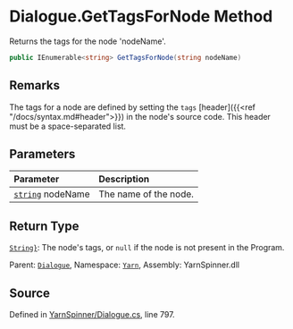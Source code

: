 # Dialogue.GetTagsForNode Method

Returns the tags for the node 'nodeName'.


```csharp
public IEnumerable<string> GetTagsForNode(string nodeName)
```
## Remarks

The tags for a node are defined by setting the `tags`
[header]({{<ref "/docs/syntax.md#header">}}) in the node's
source code. This header must be a space-separated list.


## Parameters
|Parameter|Description|
|:---|:---|
|[`string`](https://docs.microsoft.com/dotnet/api/System.String) nodeName|The name of the node.|
## Return Type
[`String}`](https://docs.microsoft.com/dotnet/api/System.Collections.Generic.IEnumerable{System.String}): The node's tags, or `null` if the node is not present
in the Program.



<div class="class-metadata">

Parent: [`Dialogue`](/api/csharp/yarn/dialogue.md), Namespace: [`Yarn`](/api/csharp/yarn/README.md), Assembly: YarnSpinner.dll
</div>

## Source
Defined in [YarnSpinner/Dialogue.cs](https://github.com/YarnSpinnerTool/YarnSpinner//blob/develop/YarnSpinner/Dialogue.cs#L797), line 797.
